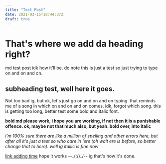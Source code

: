 ```yaml
---
title: "Test Post"
date: 2021-03-15T18:44:37Z
draft: true
---
```


# That's where we add da heading right?

md test post idk how it'll be. do note this is just a test so just trying to type on and on and on.

## subheading test, well here it goes.

Not too bad ig, but ok, let's just go on and on and on typing. that reminds me of a song in which on and on and on comes. idk, forgot which song. this is getting too long, better test some bold and italic font.

**bold md please work, i hope you are working, if not then it is a punishable offence. ok, maybe not that much also, but yeah. bold over, into italic**

*i'm 100% sure there are like a million of spelling and other errors here, but after all it's just a test so who care in 'ere (oh wait ere is before, so better change that to here). well ig itallic is fine now*

[link adding time](https://lichess.org/) hope it works --\_(:/)_/-- ig that's how it's done.
